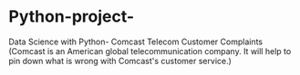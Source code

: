 # Python-project-
Data Science with Python- Comcast Telecom Customer Complaints (Comcast is an American global telecommunication company. It will help to pin down what is wrong with Comcast's customer service.)
